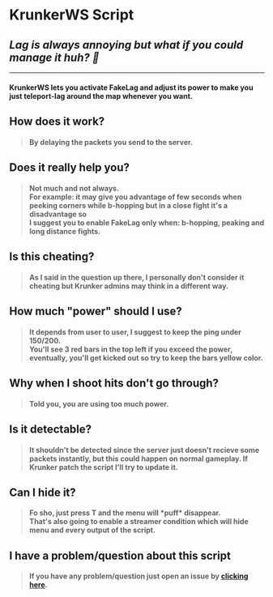 # KrunkerWS Script
## *Lag is always annoying but what if you could manage it huh? 🧐*
---
####  KrunkerWS lets you activate FakeLag and adjust its power to make you just teleport-lag around the map whenever you want.
## How does it work?
> #### By delaying the packets you send to the server. 
## Does it really help you?
> #### Not much and not always. <br> For example: it may give you advantage of few seconds when peeking corners while b-hopping but in a close fight it's a disadvantage so <br> I suggest you to enable FakeLag only when: b-hopping, peaking and long distance fights.
## Is this cheating?
> #### As I said in the question up there, I personally don't consider it cheating but Krunker admins may think in a different way.
## How much "power" should I use?
> #### It depends from user to user, I suggest to keep the ping under 150/200.  <br> You'll see 3 red bars in the top left if you exceed the power, eventually, you'll get kicked out so try to keep the bars yellow color.
## Why when I shoot hits don't go through?
> #### Told you, you are using too much power.
## Is it detectable?
> #### It shouldn't be detected since the server just doesn't recieve some packets instantly, but this could happen on normal gameplay. If Krunker patch the script I'll try to update it.
## Can I hide it?
> #### Fo sho, just press T and the menu will \*puff\* disappear. <br> That's also going to enable a streamer condition which will hide menu and every output of the script.
## I have a problem/question about this script
> #### If you have any problem/question just open an issue by <a href="https://github.com/AnonHexo/KrunkerWS/issues/new">clicking here</a>.

